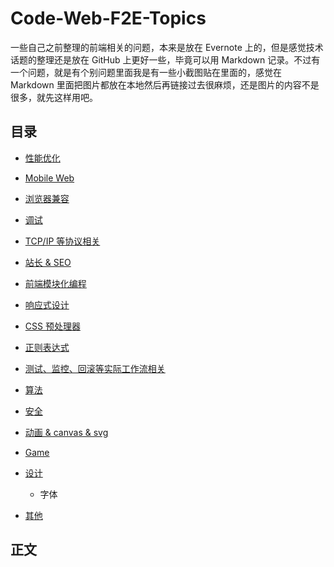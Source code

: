 # Code-Web-F2E-Topics

一些自己之前整理的前端相关的问题，本来是放在 Evernote 上的，但是感觉技术话题的整理还是放在 GitHub 上更好一些，毕竟可以用 Markdown 记录。不过有一个问题，就是有个别问题里面我是有一些小截图贴在里面的，感觉在 Markdown 里面把图片都放在本地然后再链接过去很麻烦，还是图片的内容不是很多，就先这样用吧。

## 目录
  - [性能优化](#性能优化)
  - [Mobile Web](#mobile-web)
  - [浏览器兼容](#浏览器兼容)
  - [调试](#调试)
  - [TCP/IP 等协议相关](#tcp/ip-等协议相关)
  - [站长 & SEO](#站长-&-seo)
  - [前端模块化编程](#前端模块化编程)
  - [响应式设计](#响应式设计)
  - [CSS 预处理器](#css-预处理器)
  - [正则表达式](#正则表达式)
  - [测试、监控、回滚等实际工作流相关](#测试、监控、回滚等实际工作流相关)
  - [算法](#算法)
  - [安全](#安全)
  - [动画 & canvas & svg](#动画-&-canvas-&-svg)
  - [Game](#Game)
  - [设计](#设计)
    - 字体
  	
  - [其他](#其他)
 

## 正文

